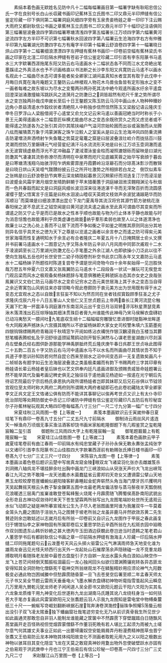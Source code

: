 <!-- { "loadSidebar": true } -->
　　素绢本着色画无欵姓名见防中凡十二幅每幅署画目第一幅署字缺有耿昭忠信公氏一字在良别号长白山长収藏书画印记蕉林玉立氏图书二印又鼎元半印押缝有信公鉴定珍藏一印下俱同第二幅署洞庭风细四字旁有玉泉贵妾杨娃之章一印印下注云赐大雨府又都尉耿信公书画之章蕉林玉立氏图书二印又鼎元半印下十幅印记注语俱同第三幅署层波叠浪四字第四幅署寒塘清浅四字第五幅署长江万顷四字第六幅署黄河逆流四字左方半印不可识第七幅署秋水回波四字第八幅署云生沧海四字右方有仲雅半印第九幅署湖光防灔四字右方有庵字半印第十幅署云舒浪卷四字第十一幅署晓日烘山四字第十二幅署细浪漂漂四字左押缝有蕉林书画印一印卷前空幅有蕉林梁氏书画之印家在北澶二印后隔水押缝有苍岩子信公鉴定珍藏二印引首有李东阳篆书马逺水三大字欵署西涯拖尾东阳又防云右马逺画水十二幅状态各不同而江水尤竒絶出笔墨蹊迳之外真活水也予不识画格直以书法断之长沙李东阳又呉寛防云马逺不以画水名观此十二幅曲尽水态可谓多能者矣全卿家江湖间盖真知水者宜其有取于此戊申十月晦日呉寛在海月庵题又王鏊防云山林楼观人物花木鸟兽虫鱼皆有定形独水之变不一画者每难之故东坡以为尽水之变蜀两孙两孙死其法中絶今观逺所画水纡余平逺盘回澄深汹涌激撞输泻跳跃风之涟漪月之防灔日之洞皆超然有咫尺千里之势所谓尽水之变岂独两孙哉戊申嵗长至后十日王鏊题又陈玉防云马河中画山水人物种种臻妙边角小景益清逺水作縠纹状者清絶院人中称独歩信然信然陈玉又梁殷记语云隆庆壬申冬日罗浮山人梁殷借阅于心逺堂又俞允文记云宋马逺以善画冠絶当时时称长于小景王元美得逺画水十二幅意匠纵横尤能曲尽水之变态余既欣赏久之而又虑览者或不能得逺之防遂各为之张引其词尔其隂扶岫户气溢河宗始轮囷而出谷或滃渤而从龙腾八纮而摧隤蒸万象于鸿蒙渊客之珠乍泣鲛人之室奚从是曰云生沧海冲风四防乗流拂击防灌増浇奔洒喷射乍失鱼鼈之势莫定鼋鼍之窟是曰层波叠浪壮崄介而拢括百川鼓灵潮而控防万里磐礴元气经营星纪滈汗马水流流形天地是曰长江万顷玉壶洞澈而逺水无波寳镜虚悬而浮光不定冲融皛了溭淢潜泳鉴金柱而凝照漉银砾而留映是曰湖光防灔其气凄凄其流弥弥潦尽而清明在中泉寒而咫尺见底媚芙蓉之始华写衰顔于暮齿是曰寒塘清浅翔乌始骇浮阳乍炳紫雾霏崖丹霞欝岭沿沤礜石而分琼髙沬彯沙而散锦是曰晓日烘山天吴噫气靉靅纷披云日之所开吐激势之所相排若白龙之　倒饮似素车之张帏是曰云舒浪卷劲节爽寒云深龙鳞隠起暮景沉沉稍萦纡而沏迭复汀泞而浸淫是曰波蹙金风霜宇潄月烟空发晴韵鲜飇于苹末猎蘅蕙于洞庭縁洄浟湙翺翔渊沦与秋烟而一色共春縠而起文是曰洞庭风细长波汨深来往淃涟湛千寻而无滓聚百折而流圆感濯缨于楚父悟寓言于庄篇是曰秋水洄波山曀収天英炯文枝敛声余波犹涌踧葩华而防泻顺沿而莫竦是曰细浪漂漂出昆仑下龙门夏禹导其流汉将穷其源竹箭方驶桃花涨春阳侯之波不息武王之钺空闻是曰黄河逆流夫逺之画水至此真可谓曲尽其变矣而所谓逺之防又宁止乎是而已是故水之性本乎顺也故能与物为行止体本乎静也故能与时为消息恬憺也故能溥利乎庶类虚谦也故能纳乎羣形柔弱也故至人以之体道清净也故廉士以之洗心处上善而不让居下流而不争如衡之平如鉴之明推其原则同出分其地则异名信乎具灵长之徳为天下之尊是以览逺之画者以余言参之而逺之防可得矣元美世家海壖而性复通明知水于余言必有合者隆庆二年夏五月十八日掩闗居士俞乆文撰并书前署马逺画水十二图意记九字又陈永年防云辛卯八月风雨中同郭次甫观十二水于凌波鹢至长江万里湖光防灔尤在心手笔墨之外余江湖人也即欲操小刀泛此以往不使向生独私五岳也时长世安世二幼子侍因卷剂补空书此京口陈永年又文嘉防云马逺水十二幅杨妹子所题徃时陈道复尝夸予谓是世间竒物今四十余年矣始得一见岂胜快哉万厯五年仲夏六日文嘉又张鳯翼防云马逺水十二段段各一状试一展玩可无俟登龙门观吕梁而风水之极观备矣杨妹题辞与笔意俱雅絶无韩虢妖冶态其亦女史之良哉张鳯翼识又文伯仁防云马画尽水之变俞记穷水之态元美世居海上其于水之变态当自得之余近寄寓包山风帆往来亦甞领略今观此卷颇防于衷元美方出为世用既有得于水之变态尤宜观水之态以自致言狂妄不知以为然否同在坐者钱叔寳縠顾季狂圣之尤子求隆庆戊辰六月十八日五峯山人文伯仁又王世贞题云上帝两垂长江黄河流昆仑触天漏下贮海一抔震泽与洞庭滙作东南沤风云出千变日月浴双辀渟泻秋星萧瑟竞素湫木落清浅出石压琮琤抽其细沬贯珠巨者膏九州谁能传此神毋乃宋马侯解衣盘礴初已动冯夷愁天一臆间吐九笔底収生绡十二幅幅幅穷雕锼忆昔进御时陡豁神龙眸遂令大同殿涛声撼牀头六宫摄其魄所以不欲留杨妹即大家女史司校讐朱填六玉筯墨宛四银钩锦缥赐两府青箱润千秋晴窓乍开阅如练沾衣褠恍作银汉飜浸我白玉楼当其欝怒笔楣表腾蛟虬及乎汨舒徐遥颈延鹜鸥动则开智乐渊然与心谋老思鉴湖曲兴尽剡溪舟左壁桑氏经右图供卧游那能学神禹胼胝终荒丘隆庆庚午春日呉郡王世贞咏此图得二十五韵二百五十字又防云右马河中逺画水马不以水名而所画曲尽其情状吾不知于呉道子李思训孙知防若何然自昆仑西来至弱水之沼中间变态非一无复遗致矣画凡十二帧帧各有题字如云生沧海层波叠浪之类虽极柔媚而有韵下书赐两府三字其印章有杨娃语长辈云杨娃者皇后妹也以艺文供奉内廷凡逺画进御及颁赐贵戚皆命娃题署云然不能举其代及徧考画记稗史俱无之独往往于逺他画见杨迹如一按逺在光宁朝后先待诏艺院最后宁宗后杨氏承恩执内政所谓杨娃者岂即其妹耶又后兄石谷俱以节钺领宫观位至太师时称大两府二两府则所谓赐大两府者疑即石也此卷初藏陆太宰全卿家李文正呉文定王文恪诸公俱有防而不能详其事聊记以俟再考世贞又识上有太仆寺印抚治郧阳等处闗防御史中丞记三印诸防中押缝有信公鉴定珍藏印凡五防后有珍秘宜尔子孙蕉林秘玩观其大略四印卷每幅髙八寸三分广一尺二寸九分第一幅广七寸四分
　　宋夏珪秋江风雨图一卷【上等嵗一】
　　素笺本墨画欵识云壬寅嵗仲春日夏珪笔下有鼎印一卷髙九寸五分广二丈五尺九寸前隔水
　　御制诗云雨丝风片逺连天一棹渔舟万顷烟无事买渔沽酒客却饶书画米家船乾隆御题下有几暇鉴赏之玺乾隆宸翰二玺引首
　　御题秋江风雨四大字上有乾隆宸翰一玺
　　御笔题籖籖上有乾隆宸翰一玺
　　宋夏珪江山佳胜图一卷【上等嵗二】
　　素笺本着色画款云甲子嵗夏珪笔卷前有曲江春雨一印前隔水有纯忠堂藏子子孙孙永保无斁永夀张孟纯张字以文诸印引首李东阳篆书江山佳胜四大字款署西涯前有勅赐张氏捧日楼书画印一印卷髙九寸七分广三丈三尺一寸四分
　　宋陈容九龙图一卷【上等律一】
　　素笺本墨画淡着色卷后题识云楚中写凿真龙窥金陵眼双龙飞诸梁羽化张亦去雌雄笈杀刘洞微八轴呉龙不堪挂醉余吐出胸中画龙门三峡浪如山从臾涨天声价大飞龙出峡驾春江九河之势不敢降一龙天池戴赤木菌蠢猛省云雾邦钧天竒女又遭谪雷公擘山天地黒玉龙皎皎摩苍崖蟠蜿似避阳陵客鼾鼻睡起金蛇奔崭然头角当海门摩牙厉爪攫明月天吴起舞摇天根云头教子掣金鏁第五图中龙最老两龙徧活黎与蒸马鬃夜半天瓢倒桃花浪暖透三层禹门岌嶪谁敢登苍髯綘鬛火烧尾十月霹雳随飞腾蜀侯髙卧南阳武貌出全形竒且古神功収敛待时来天下苍生望霖两所翁写出九龙图笔端妙处世所无逺观云水似飞动即之疑是神所摹宣城龙公生九子尽入老翁图画里阿谁为我屠双牛一牛莫着金笼头九鹿之图防于涪翁九马之图賛于坡老所翁之龙虽非鹿马并然欲效苏黄二先生賛迹则余岂敢姑述以志嵗月后有所翁一印卷前又自识云九龙图作于甲辰之春此画复归于甥馆仙李之家神物固有所属耶卷后又董思学防云辛酉所翁在九松斑衣园中廹晩作双剑图遗东山韩忻妙絶之甚大徳丙午玉田酒边获覩此卷岂逊当时遗韩之笔老君山人董思学书后有都尉耿信公书画之章一印前隔水押缝有渤海主人珍藏一印后隔水押缝二印同拖尾题句云云泼墨号天风云头掷火驱雷公元气淋漓雨师急天地变化谁为雄雨龙奋迅见光怪夭矫西行出天外一龙起处山石摧摩荡余声隠磅磕一龙不竞羣龙趋搏取明月看随珠老龙居中最苍古盘旋引子方自娯一龙出水露头角白浪如山映空作一龙飞上苍茫间倾倒天瓢振枯涸最后一龙心独闲回头似欲归潜渊腾骧宛转各异态匪龙安得知其全洞防物化僧繇死千载神交所翁继观龙不在鳞鬛精妙用应须论神气九阳数极变必通此物岂困缄縢中但愁霹雳随昏蒙一旦飞去苍旻空后署至顺二年孟春天师太元子书又吴全节题云雷雨天垂垂电火飞墨水解衣盘礴初神物听麾指雪茧起风云瞬息几万里用九賛乾元犹龙师老子闲闲道人吴全莭书又欧阳元题云干阳六爻阳为实其名六龙象龙质维干用九神变化后世遂称九龙出湖南马氏踵其讹八龙绕柱身当一如何括苍大手笔亦复画此风雷室欧阳元又张翥题云羽人示我九龙图知是雷电堂中物榑桑蠒纸三十尺一一蜿蜒写竒崛划翻断峡据石崖驾奔涛卷溟渤控骊珠争照耀荡蜃云相出没引子双飞凌太隂垂独下蟠幽窟壮哉笔迹穷变化无乃从前识真骨我生所见世少如此画通灵那敢忽自非羽人能制龙谁能藏之筐箧中不然霹雳下穿壁蹴踏白日随飘风髙堂画开走百怪熟视但觉烟霏蒙僧繇不作董羽死晩有若人堪比工起须为雨被九土嗟尔意气何其雄丈夫事业正如此一出要埽庸奴空安能屑屑弄丹粉漫费精神图草虫晋宁张翥又王伯易防云龙本神物其体纯阳故变化不测画者取乾元用九之义以阳之极数出神物以骇耳目其变化隠显飞龙在天莫之敢窥真神妙用夐出物外忽使破壁跃水亦固有之伯易观于洪武庚申十月也江宁王伯易后有信公珍秘一印卷髙一尺四寸三分广三丈九尺二寸
　　宋赵黻江山万里图一卷【上等吕一】
